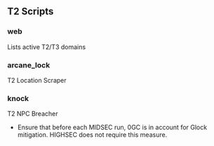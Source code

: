 ## T2 Scripts

### web

Lists active T2/T3 domains

### arcane_lock

T2 Location Scraper

### knock

T2 NPC Breacher

* Ensure that before each MIDSEC run, 0GC is in account for Glock mitigation. HIGHSEC does not require this measure.
